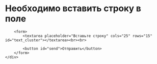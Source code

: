 <html lang="ru">
<head>
    <meta charset="UTF-8">
    <meta name="viewport"
          content="width=device-width, user-scalable=no, initial-scale=1.0, maximum-scale=1.0, minimum-scale=1.0">
    <meta http-equiv="X-UA-Compatible" content="ie=edge">
    <title>Кластеры WB</title>
</head>
<body>
    <div id="main">
        <h1>Необходимо вставить строку в поле</h1>

        <form>
            <textarea placeholder="Вставьте строку" cols="25" rows="15" id="text_cluster"></textarea><br><br>

            <button id="send">Отправить</button>
        </form>
    </div>

</body>
</html>
